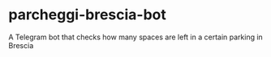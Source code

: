 # parcheggi-brescia-bot
A Telegram bot that checks how many spaces are left in a certain parking in Brescia
